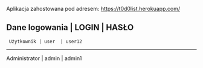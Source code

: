 Aplikacja zahostowana pod adresem:
https://t0d0list.herokuapp.com/

 Dane logowania | LOGIN | HASŁO
---------------------------------
     Użytkownik | user  | user12
---------------------------------
  Administrator | admin | admin1